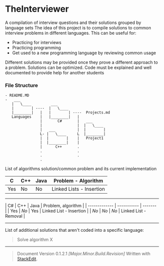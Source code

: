 TheInterviewer
==============

A compilation of interview questions and their solutions grouped by language sets
The idea of this project is to compile solutions to common interview problems in different languages. This can be useful for:
- Practicing for interviews
- Practicing programming
- Get used to a new programming language by reviewing common usage

Different solutions may be provided once they prove a different approach to a problem. Solutions can be optimized. Code must be explained and well documented to provide help for another students

### File Structure

```Cmd
- README.MD
-   ___
   |   \____         ___
   |        | ----  |   \____        
   |________|   |   |        | ----  Projects.md
   Languages    |   |________|   | 
                |       C#       |   ___
                |                |  |   \____
                |   ___          |  |        |
                L- |   \____     L  |________|
                |  |        |    |   Project1
                |  |________|    |
                |      C++       .
                .                . 
                .                .
                .
```

List of algorithms solution/common problem and its current implementation


| C<Sharp> | C++ | Java | Problem - Algorithm |
| -- | --- | ---- | ------------------- |
| Yes | No | No | Linked Lists - Insertion |

---

| C# | C++ | Java | Problem, algorithm |
| ------------- | ----------- | ------- |
| Yes      | *No* | Yes | Linked List - Insertion |
| *No*     | *No* | *No* | Linked List - Removal |

---

List of additional solutions that aren't coded into a specific language:
> Solve algorithm X

---
>Document Version 0.1.2.1
*[Major.Minor.Build.Revision]*
> Written with [StackEdit](https://stackedit.io/).
